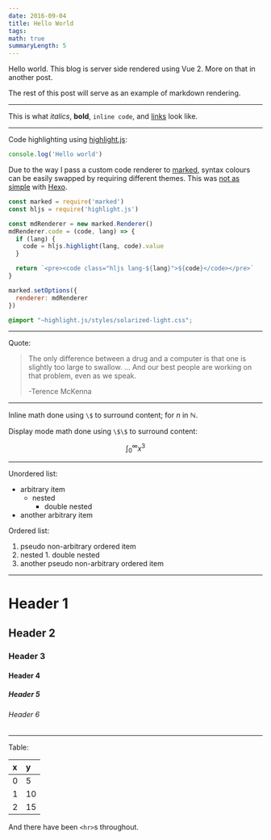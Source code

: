 ```yaml
---
date: 2016-09-04
title: Hello World
tags:
math: true
summaryLength: 5
---
```


Hello world. This blog is server side rendered using Vue 2. More on that in another post.

The rest of this post will serve as an example of markdown rendering.

---

This is what *italics*, **bold**, `inline code`, and [links](http://jmazz.me) look like.

---

Code highlighting using [highlight.js][highlight.js]:

```javascript
console.log('Hello world')
```

Due to the way I pass a custom code renderer to [marked][marked], syntax colours
can be easily swapped by requiring different themes. This was [not as
simple][hexo-apollo-commit] with [Hexo][hexo].

[hexo]: https://hexo.io/
[hexo-apollo-commit]: https://github.com/thejmazz/hexo-theme-apollo/commit/65dfd4806f02b85fd3200bf516283f5b20925578

```javascript
const marked = require('marked')
const hljs = require('highlight.js')

const mdRenderer = new marked.Renderer()
mdRenderer.code = (code, lang) => {
  if (lang) {
    code = hljs.highlight(lang, code).value
  }

  return `<pre><code class="hljs lang-${lang}">${code}</code></pre>`
}

marked.setOptions({
  renderer: mdRenderer
})
```

```css
@import "~highlight.js/styles/solarized-light.css";
```

[highlight.js]: https://highlightjs.org
[marked]: https://github.com/chjj/marked

---

Quote:

> The only difference between a drug and a computer is that one is slightly too
> large to swallow. ... And our best people are working on that problem, even as
> we speak.
>
> -Terence McKenna

---

Inline math done using `\$` to surround content; for $n$ in $\mathbb{N}$.

Display mode math done using `\$\$` to surround content:

$$ \int_0^\infty x^3 $$

---

Unordered list:

- arbitrary item
  - nested
    - double nested
- another arbitrary item

Ordered list:

1. pseudo non-arbitrary ordered item
  1. nested
    1. double nested
2. another pseudo non-arbitrary ordered item

---

# Header 1

## Header 2

### Header 3

#### Header 4

##### Header 5

###### Header 6

---

Table:

| x | y  |
|:--|:---|
| 0 | 5  |
| 1 | 10 |
| 2 | 15 |


And there have been `<hr>`s throughout.
